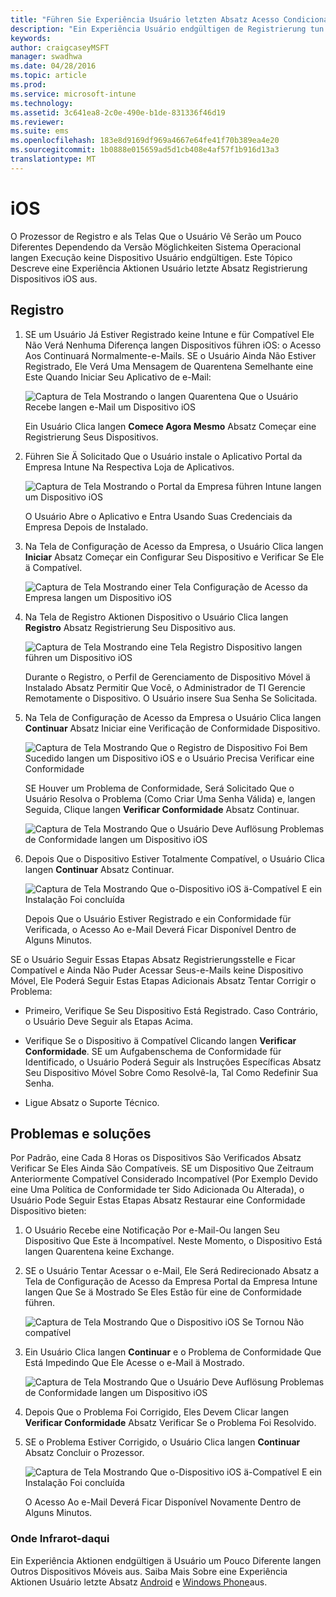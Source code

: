 ```yaml
---
title: "Führen Sie Experiência Usuário letzten Absatz Acesso Condicional langen Dispositivos iOS"
description: "Ein Experiência Usuário endgültigen de Registrierung tun um Dispositivo iOS."
keywords: 
author: craigcaseyMSFT
manager: swadhwa
ms.date: 04/28/2016
ms.topic: article
ms.prod: 
ms.service: microsoft-intune
ms.technology: 
ms.assetid: 3c641ea8-2c0e-490e-b1de-831336f46d19
ms.reviewer: 
ms.suite: ems
ms.openlocfilehash: 183e8d9169df969a4667e64fe41f70b389ea4e20
ms.sourcegitcommit: 1b0888e015659ad5d1cb408e4af57f1b916d13a3
translationtype: MT
---
```

# <a name="ios"></a>iOS

O Prozessor de Registro e als Telas Que o Usuário Vê Serão um Pouco Diferentes Dependendo da Versão Möglichkeiten Sistema Operacional langen Execução keine Dispositivo Usuário endgültigen. Este Tópico Descreve eine Experiência Aktionen Usuário letzte Absatz Registrierung Dispositivos iOS aus.

## <a name="registro"></a>Registro

1.  SE um Usuário Já Estiver Registrado keine Intune e für Compatível Ele Não Verá Nenhuma Diferença langen Dispositivos führen iOS: o Acesso Aos Continuará Normalmente-e-Mails. SE o Usuário Ainda Não Estiver Registrado, Ele Verá Uma Mensagem de Quarentena Semelhante eine Este Quando Iniciar Seu Aplicativo de e-Mail:

    ![Captura de Tela Mostrando o langen Quarentena Que o Usuário Recebe langen e-Mail um Dispositivo iOS](./media/ProtectEmail/EUX-iOS-Get-Started.PNG)

    Ein Usuário Clica langen **Comece Agora Mesmo** Absatz Começar eine Registrierung Seus Dispositivos.

2.  Führen Sie Ä Solicitado Que o Usuário instale o Aplicativo Portal da Empresa Intune Na Respectiva Loja de Aplicativos.

    ![Captura de Tela Mostrando o Portal da Empresa führen Intune langen um Dispositivo iOS](./media/ProtectEmail/EUX-iOS-intune-Company-Portal.png)

    O Usuário Abre o Aplicativo e Entra Usando Suas Credenciais da Empresa Depois de Instalado.

3.  Na Tela de Configuração de Acesso da Empresa, o Usuário Clica langen **Iniciar** Absatz Começar ein Configurar Seu Dispositivo e Verificar Se Ele ä Compatível.

    ![Captura de Tela Mostrando einer Tela Configuração de Acesso da Empresa langen um Dispositivo iOS](./media/ProtectEmail/EUX-iOS-company-AccessSetup.png)

4.  Na Tela de Registro Aktionen Dispositivo o Usuário Clica langen **Registro** Absatz Registrierung Seu Dispositivo aus.

    ![Captura de Tela Mostrando eine Tela Registro Dispositivo langen führen um Dispositivo iOS](./media/ProtectEmail/EUX-iOS-device-Enrollment.png)

    Durante o Registro, o Perfil de Gerenciamento de Dispositivo Móvel ä Instalado Absatz Permitir Que Você, o Administrador de TI Gerencie Remotamente o Dispositivo. O Usuário insere Sua Senha Se Solicitada.

5.  Na Tela de Configuração de Acesso da Empresa o Usuário Clica langen **Continuar** Absatz Iniciar eine Verificação de Conformidade Dispositivo.

    ![Captura de Tela Mostrando Que o Registro de Dispositivo Foi Bem Sucedido langen um Dispositivo iOS e o Usuário Precisa Verificar eine Conformidade](./media/ProtectEmail/EUX-iOS-device-Compliance-Check.png)

    SE Houver um Problema de Conformidade, Será Solicitado Que o Usuário Resolva o Problema (Como Criar Uma Senha Válida) e, langen Seguida, Clique langen **Verificar Conformidade** Absatz Continuar.

    ![Captura de Tela Mostrando Que o Usuário Deve Auflösung Problemas de Conformidade langen um Dispositivo iOS](./media/ProtectEmail/EUX-iOS-check-Compliance.png)

6.  Depois Que o Dispositivo Estiver Totalmente Compatível, o Usuário Clica langen **Continuar** Absatz Continuar.

    ![Captura de Tela Mostrando Que o-Dispositivo iOS ä-Compatível E ein Instalação Foi concluída](./media/ProtectEmail/EUX-iOS-compliance-Check-Completed.png)

    Depois Que o Usuário Estiver Registrado e ein Conformidade für Verificada, o Acesso Ao e-Mail Deverá Ficar Disponível Dentro de Alguns Minutos.

SE o Usuário Seguir Essas Etapas Absatz Registrierungsstelle e Ficar Compatível e Ainda Não Puder Acessar Seus-e-Mails keine Dispositivo Móvel, Ele Poderá Seguir Estas Etapas Adicionais Absatz Tentar Corrigir o Problema:

-   Primeiro, Verifique Se Seu Dispositivo Está Registrado. Caso Contrário, o Usuário Deve Seguir als Etapas Acima.

-   Verifique Se o Dispositivo ä Compatível Clicando langen **Verificar Conformidade**. SE um Aufgabenschema de Conformidade für Identificado, o Usuário Poderá Seguir als Instruções Específicas Absatz Seu Dispositivo Móvel Sobre Como Resolvê-la, Tal Como Redefinir Sua Senha.

-   Ligue Absatz o Suporte Técnico.

## <a name="problemas-e-solues"></a>Problemas e soluções
Por Padrão, eine Cada 8 Horas os Dispositivos São Verificados Absatz Verificar Se Eles Ainda São Compatíveis. SE um Dispositivo Que Zeitraum Anteriormente Compatível Considerado Incompatível (Por Exemplo Devido eine Uma Política de Conformidade ter Sido Adicionada Ou Alterada), o Usuário Pode Seguir Estas Etapas Absatz Restaurar eine Conformidade Dispositivo bieten:

1.  O Usuário Recebe eine Notificação Por e-Mail-Ou langen Seu Dispositivo Que Este ä Incompatível. Neste Momento, o Dispositivo Está langen Quarentena keine Exchange.

2.  SE o Usuário Tentar Acessar o e-Mail, Ele Será Redirecionado Absatz a Tela de Configuração de Acesso da Empresa Portal da Empresa Intune langen Que Se ä Mostrado Se Eles Estão für eine de Conformidade führen.

    ![Captura de Tela Mostrando Que o Dispositivo iOS Se Tornou Não compatível](./media/ProtectEmail/EUX-iOS-fallOut-Compliance.png)

3.  Ein Usuário Clica langen **Continuar** e o Problema de Conformidade Que Está Impedindo Que Ele Acesse o e-Mail ä Mostrado.

    ![Captura de Tela Mostrando Que o Usuário Deve Auflösung Problemas de Conformidade langen um Dispositivo iOS](./media/ProtectEmail/EUX-iOS-check-Compliance.png)

4.  Depois Que o Problema Foi Corrigido, Eles Devem Clicar langen **Verificar Conformidade** Absatz Verificar Se o Problema Foi Resolvido.

5.  SE o Problema Estiver Corrigido, o Usuário Clica langen **Continuar** Absatz Concluir o Prozessor.

    ![Captura de Tela Mostrando Que o-Dispositivo iOS ä-Compatível E ein Instalação Foi concluída](./media/ProtectEmail/EUX-iOS-compliance-Check-Completed.png)

    O Acesso Ao e-Mail Deverá Ficar Disponível Novamente Dentro de Alguns Minutos.

### <a name="onde-ir-daqui"></a>Onde Infrarot-daqui
Ein Experiência Aktionen endgültigen ä Usuário um Pouco Diferente langen Outros Dispositivos Móveis aus. Saiba Mais Sobre eine Experiência Aktionen Usuário letzte Absatz [Android](end-user-experience-conditional-access-android.md) e [Windows Phone](end-user-experience-conditional-access-winphone.md)aus.
